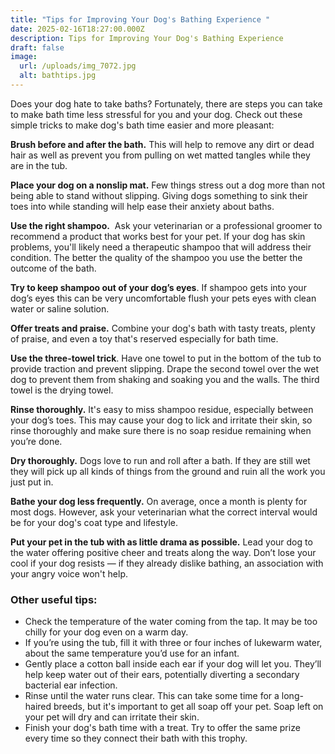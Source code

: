 ```yaml
---
title: "Tips for Improving Your Dog's Bathing Experience "
date: 2025-02-16T18:27:00.000Z
description: Tips for Improving Your Dog's Bathing Experience
draft: false
image:
  url: /uploads/img_7072.jpg
  alt: bathtips.jpg
---
```

Does your dog hate to take baths? Fortunately, there are steps you can take to make bath time less stressful for you and your dog. Check out these simple tricks to make dog's bath time easier and more pleasant:

**Brush before and after the bath.** This will help to remove any dirt or dead hair as well as prevent you from pulling on wet matted tangles while they are in the tub.

**Place your dog on a nonslip mat.** Few things stress out a dog more than not being able to stand without slipping. Giving dogs something to sink their toes into while standing will help ease their anxiety about baths. 

**Use the right shampoo.**  Ask your veterinarian or a professional groomer to recommend a product that works best for your pet. If your dog has skin problems, you'll likely need a therapeutic shampoo that will address their condition. The better the quality of the shampoo you use the better the outcome of the bath.   

**Try to keep shampoo out of your dog’s eyes**. If shampoo gets into your dog’s eyes this can be very uncomfortable flush your pets eyes with clean water or saline solution.

**Offer treats and praise.** Combine your dog's bath with tasty treats, plenty of praise, and even a toy that's reserved especially for bath time.

**Use the three-towel trick**. Have one towel to put in the bottom of the tub to provide traction and prevent slipping. Drape the second towel over the wet dog to prevent them from shaking and soaking you and the walls. The third towel is the drying towel.  

**Rinse thoroughly.** It's easy to miss shampoo residue, especially between your dog’s toes. This may cause your dog to lick and irritate their skin, so rinse thoroughly and make sure there is no soap residue remaining when you’re done.

**Dry thoroughly.** Dogs love to run and roll after a bath. If they are still wet they will pick up all kinds of
things from the ground and ruin all the work you just put in.

**Bathe your dog less frequently.** On average, once a month is plenty for most dogs. However, ask your veterinarian what the correct interval would be for your dog's coat type and lifestyle.

**Put your pet in the tub with as little drama as possible.** Lead your dog to the water offering positive cheer and treats along the way. Don’t lose your cool if your dog resists — if they already dislike bathing, an association with your angry voice won't help. 

### Other useful tips:

* Check the temperature of the water coming from the tap. It may be too chilly for your dog even on a warm day.
* If you’re using the tub, fill it with three or four inches of lukewarm water, about the same temperature you’d use for an infant. 
* Gently place a cotton ball inside each ear if your dog will let you. They’ll help keep water out of their ears, potentially diverting a secondary bacterial ear infection.  
* Rinse until the water runs clear. This can take some time for a long-haired breeds, but it's important to get all soap off your pet. Soap left on your pet will dry and can irritate their skin.
* Finish your dog's bath time with a treat. Try to offer the same prize every time so they connect their bath with this trophy.
